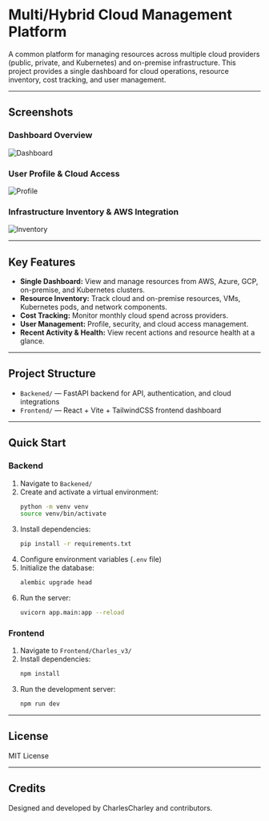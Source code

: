 # Multi/Hybrid Cloud Management Platform

A common platform for managing resources across multiple cloud providers (public, private, and Kubernetes) and on-premise infrastructure. This project provides a single dashboard for cloud operations, resource inventory, cost tracking, and user management.

---

## Screenshots

### Dashboard Overview
![Dashboard](Frontend/Charles_v3/src/assets/shot1.png)

### User Profile & Cloud Access
![Profile](Frontend/Charles_v3/src/assets/shot2.png)

### Infrastructure Inventory & AWS Integration
![Inventory](Frontend/Charles_v3/src/assets/shot3.png)

---

## Key Features
- **Single Dashboard:** View and manage resources from AWS, Azure, GCP, on-premise, and Kubernetes clusters.
- **Resource Inventory:** Track cloud and on-premise resources, VMs, Kubernetes pods, and network components.
- **Cost Tracking:** Monitor monthly cloud spend across providers.
- **User Management:** Profile, security, and cloud access management.
- **Recent Activity & Health:** View recent actions and resource health at a glance.

---

## Project Structure
- `Backened/` — FastAPI backend for API, authentication, and cloud integrations
- `Frontend/` — React + Vite + TailwindCSS frontend dashboard

---

## Quick Start

### Backend
1. Navigate to `Backened/`
2. Create and activate a virtual environment:
   ```bash
   python -m venv venv
   source venv/bin/activate
   ```
3. Install dependencies:
   ```bash
   pip install -r requirements.txt
   ```
4. Configure environment variables (`.env` file)
5. Initialize the database:
   ```bash
   alembic upgrade head
   ```
6. Run the server:
   ```bash
   uvicorn app.main:app --reload
   ```

### Frontend
1. Navigate to `Frontend/Charles_v3/`
2. Install dependencies:
   ```bash
   npm install
   ```
3. Run the development server:
   ```bash
   npm run dev
   ```

---

## License
MIT License

---

## Credits
Designed and developed by CharlesCharley and contributors. 
